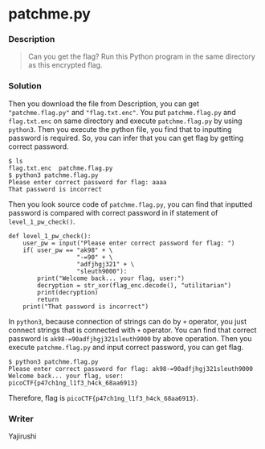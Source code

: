 # patchme.py
### Description
> Can you get the flag? Run this Python program in the same directory as this encrypted flag.

### Solution
Then you download the file from Description, you can get `"patchme.flag.py"` and `"flag.txt.enc"`. You put `patchme.flag.py` and `flag.txt.enc` on same directory and execute `patchme.flag.py` by using `python3`. Then you execute the python file, you find that to inputting password is required. So, you can infer that you can get flag by getting correct password.
```
$ ls
flag.txt.enc  patchme.flag.py
$ python3 patchme.flag.py
Please enter correct password for flag: aaaa
That password is incorrect
```

Then you look source code of `patchme.flag.py`, you can find that inputted password is compared with correct password in if statement of `level_1_pw_check()`.
```
def level_1_pw_check():
    user_pw = input("Please enter correct password for flag: ")
    if( user_pw == "ak98" + \
                   "-=90" + \
                   "adfjhgj321" + \
                   "sleuth9000"):
        print("Welcome back... your flag, user:")
        decryption = str_xor(flag_enc.decode(), "utilitarian")
        print(decryption)
        return
    print("That password is incorrect")
```

In `python3`, because connection of strings can do by `+` operator, you just connect strings that is connected with `+` operator. You can find that correct password is `ak98-=90adfjhgj321sleuth9000` by above operation.
Then you execute `patchme.flag.py` and input correct password, you can get flag.
```
$ python3 patchme.flag.py
Please enter correct password for flag: ak98-=90adfjhgj321sleuth9000
Welcome back... your flag, user:
picoCTF{p47ch1ng_l1f3_h4ck_68aa6913}
```

Therefore, flag is `picoCTF{p47ch1ng_l1f3_h4ck_68aa6913}`.

### Writer
Yajirushi